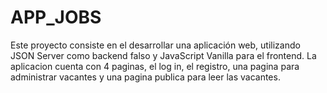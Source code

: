 # APP_JOBS
Este proyecto consiste en el desarrollar una aplicación web, utilizando JSON Server como backend falso y JavaScript Vanilla para el frontend. La aplicacion cuenta con 4 paginas, el log in, el registro, una pagina para administrar vacantes y una pagina publica para leer las vacantes.
